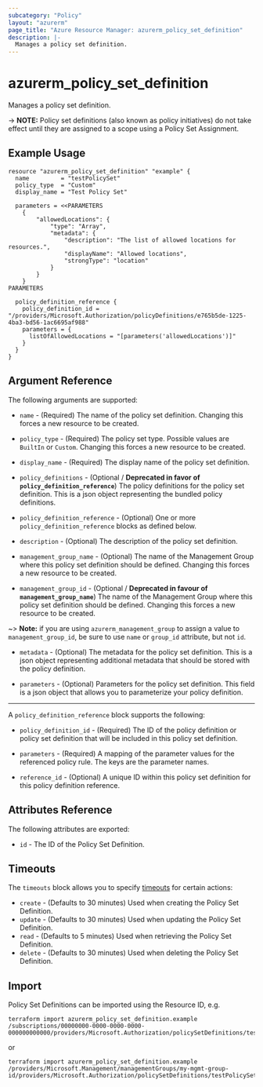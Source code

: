 ```yaml
---
subcategory: "Policy"
layout: "azurerm"
page_title: "Azure Resource Manager: azurerm_policy_set_definition"
description: |-
  Manages a policy set definition.
---
```


# azurerm_policy_set_definition

Manages a policy set definition.

-> **NOTE:**  Policy set definitions (also known as policy initiatives) do not take effect until they are assigned to a scope using a Policy Set Assignment.

## Example Usage

```hcl
resource "azurerm_policy_set_definition" "example" {
  name         = "testPolicySet"
  policy_type  = "Custom"
  display_name = "Test Policy Set"

  parameters = <<PARAMETERS
    {
        "allowedLocations": {
            "type": "Array",
            "metadata": {
                "description": "The list of allowed locations for resources.",
                "displayName": "Allowed locations",
                "strongType": "location"
            }
        }
    }
PARAMETERS

  policy_definition_reference {
    policy_definition_id = "/providers/Microsoft.Authorization/policyDefinitions/e765b5de-1225-4ba3-bd56-1ac6695af988"
    parameters = {
      listOfAllowedLocations = "[parameters('allowedLocations')]"
    }
  }
}
```

## Argument Reference

The following arguments are supported:

* `name` - (Required) The name of the policy set definition. Changing this forces a new resource to be created.

* `policy_type` - (Required) The policy set type. Possible values are `BuiltIn` or `Custom`. Changing this forces a new resource to be created.

* `display_name` - (Required) The display name of the policy set definition.

* `policy_definitions` - (Optional / **Deprecated in favor of `policy_definition_reference`**) The policy definitions for the policy set definition. This is a json object representing the bundled policy definitions.

* `policy_definition_reference` - (Optional) One or more `policy_definition_reference` blocks as defined below.

* `description` - (Optional) The description of the policy set definition.

* `management_group_name` - (Optional) The name of the Management Group where this policy set definition should be defined. Changing this forces a new resource to be created.

* `management_group_id` - (Optional / **Deprecated in favour of `management_group_name`**) The name of the Management Group where this policy set definition should be defined. Changing this forces a new resource to be created.

~> **Note:** if you are using `azurerm_management_group` to assign a value to `management_group_id`, be sure to use `name` or `group_id` attribute, but not `id`.

* `metadata` - (Optional) The metadata for the policy set definition. This is a json object representing additional metadata that should be stored with the policy definition.

* `parameters` - (Optional) Parameters for the policy set definition. This field is a json object that allows you to parameterize your policy definition.

---

A `policy_definition_reference` block supports the following:

* `policy_definition_id` - (Required) The ID of the policy definition or policy set definition that will be included in this policy set definition.

* `parameters` - (Required) A mapping of the parameter values for the referenced policy rule. The keys are the parameter names.

* `reference_id` - (Optional) A unique ID within this policy set definition for this policy definition reference.

## Attributes Reference

The following attributes are exported:

* `id` - The ID of the Policy Set Definition.

## Timeouts

The `timeouts` block allows you to specify [timeouts](https://www.terraform.io/docs/configuration/resources.html#timeouts) for certain actions:

* `create` - (Defaults to 30 minutes) Used when creating the Policy Set Definition.
* `update` - (Defaults to 30 minutes) Used when updating the Policy Set Definition.
* `read` - (Defaults to 5 minutes) Used when retrieving the Policy Set Definition.
* `delete` - (Defaults to 30 minutes) Used when deleting the Policy Set Definition.

## Import

Policy Set Definitions can be imported using the Resource ID, e.g.

```shell
terraform import azurerm_policy_set_definition.example /subscriptions/00000000-0000-0000-0000-000000000000/providers/Microsoft.Authorization/policySetDefinitions/testPolicySet
```
or
```shell
terraform import azurerm_policy_set_definition.example /providers/Microsoft.Management/managementGroups/my-mgmt-group-id/providers/Microsoft.Authorization/policySetDefinitions/testPolicySet
```
